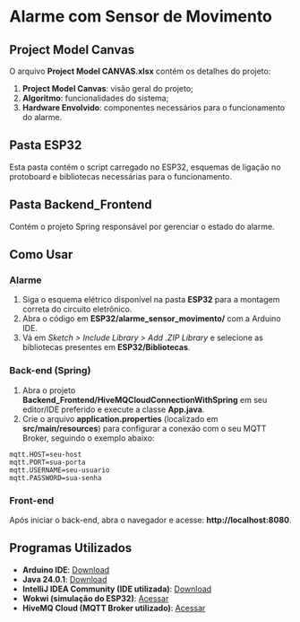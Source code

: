 # Alarme com Sensor de Movimento

## Project Model Canvas
O arquivo **Project Model CANVAS.xlsx** contém os detalhes do projeto:  
1. **Project Model Canvas**: visão geral do projeto;  
2. **Algoritmo**: funcionalidades do sistema;  
3. **Hardware Envolvido**: componentes necessários para o funcionamento do alarme.  

## Pasta ESP32
Esta pasta contém o script carregado no ESP32, esquemas de ligação no protoboard e bibliotecas necessárias para o funcionamento.

## Pasta Backend_Frontend
Contém o projeto Spring responsável por gerenciar o estado do alarme.

## Como Usar 

### Alarme
1. Siga o esquema elétrico disponível na pasta **ESP32** para a montagem correta do circuito eletrônico.  
2. Abra o código em **ESP32/alarme_sensor_movimento/** com a Arduino IDE.  
3. Vá em *Sketch > Include Library > Add .ZIP Library* e selecione as bibliotecas presentes em **ESP32/Bibliotecas**.  

### Back-end (Spring)
1. Abra o projeto **Backend_Frontend/HiveMQCloudConnectionWithSpring** em seu editor/IDE preferido e execute a classe **App.java**.  
2. Crie o arquivo **application.properties** (localizado em **src/main/resources**) para configurar a conexão com o seu MQTT Broker, seguindo o exemplo abaixo:  

~~~properties
mqtt.HOST=seu-host
mqtt.PORT=sua-porta
mqtt.USERNAME=seu-usuario
mqtt.PASSWORD=sua-senha
~~~

### Front-end
Após iniciar o back-end, abra o navegador e acesse: **http://localhost:8080**.  

## Programas Utilizados
- **Arduino IDE**: [Download](https://downloads.arduino.cc/arduino-ide/arduino-ide_2.3.6_Windows_64bit.exe)  
- **Java 24.0.1**: [Download](https://www.oracle.com/java/technologies/javase/jdk24-archive-downloads.html)  
- **IntelliJ IDEA Community (IDE utilizada)**: [Download](https://www.jetbrains.com/idea/download/?section=windows)  
- **Wokwi (simulação do ESP32)**: [Acessar](https://wokwi.com/)
- **HiveMQ Cloud (MQTT Broker utilizado)**: [Acessar](https://www.hivemq.com/)
